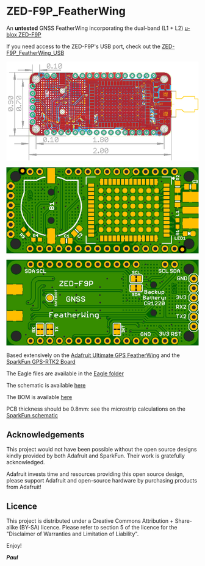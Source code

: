 # ZED-F9P_FeatherWing


An **untested** GNSS FeatherWing incorporating the dual-band (L1 + L2) [u-blox ZED-F9P](https://www.u-blox.com/en/product/zed-f9p-module)

If you need access to the ZED-F9P's USB port, check out the [ZED-F9P_FeatherWing_USB](https://github.com/PaulZC/ZED-F9P_FeatherWing_USB)

![Dimensions](https://github.com/PaulZC/ZED-F9P_FeatherWing/blob/master/img/Dimensions.PNG)

![Top](https://github.com/PaulZC/ZED-F9P_FeatherWing/blob/master/img/Top.JPG)

![Bottom](https://github.com/PaulZC/ZED-F9P_FeatherWing/blob/master/img/Bottom.JPG)

Based extensively on the [Adafruit Ultimate GPS FeatherWing](https://www.adafruit.com/product/3133) and the
[SparkFun GPS-RTK2 Board](https://www.sparkfun.com/products/15136)

The Eagle files are available in the [Eagle folder](https://github.com/PaulZC/ZED-F9P_FeatherWing/tree/master/Eagle)

The schematic is available [here](https://github.com/PaulZC/ZED-F9P_FeatherWing/blob/master/img/Schematic.PNG)

The BOM is available [here](https://github.com/PaulZC/ZED-F9P_FeatherWing/blob/master/BOM.pdf)

PCB thickness should be 0.8mm: see the microstrip calculations on the [SparkFun schematic](https://cdn.sparkfun.com/assets/9/a/0/0/a/Qwiic_GPS-RTK2_-_ublox_ZED-F9P.pdf)

## Acknowledgements

This project would not have been possible without the open source designs kindly provided by both Adafruit and SparkFun. Their work is gratefully acknowledged.

Adafruit invests time and resources providing this open source design, please support Adafruit and open-source hardware by purchasing products from Adafruit!

## Licence

This project is distributed under a Creative Commons Attribution + Share-alike (BY-SA) licence.
Please refer to section 5 of the licence for the "Disclaimer of Warranties and Limitation of Liability".

Enjoy!

**_Paul_**

